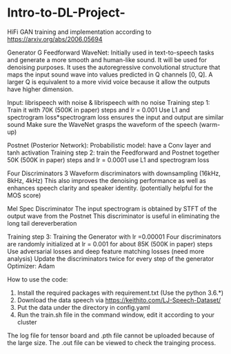 # Intro-to-DL-Project-
HiFi GAN training and implementation according to
https://arxiv.org/abs/2006.05694

Generator G
Feedforward WaveNet:
Initially used in text-to-speech tasks and generate a more smooth and human-like sound. It will be used for denoising purposes.
It uses the autoregressive convolutional structure that maps the input sound wave into values predicted in Q channels [0, Q]. A larger Q is equivalent to a more vivid voice because it allow the outputs have higher dimension.

Input: librispeech with noise & librispeech with no noise
Training step 1: 
Train it with 70K (500K in paper) steps and lr = 0.001
Use L1 and spectrogram loss*spectrogram loss ensures the input and output are similar sound
Make sure the WaveNet grasps the waveform of the speech (warm-up)

Postnet (Posterior Network):
Probabilistic model: have a Conv layer and tanh activation
Training step 2: 
train the Feedforward and Postnet together
50K (500K in paper) steps and lr = 0.0001
use L1 and spectrogram loss 

Four Discriminators
3 Waveform discriminators with downsampling (16kHz, 8kHz, 4kHz)
This also improves the denoising performance as well as enhances speech clarity and speaker identity. (potentially helpful for the MOS score)

Mel Spec Discriminator
The input spectrogram is obtained by STFT of the output wave from the Postnet
This discriminator is useful in eliminating the long tail dereverberation

Training step 3: 
Training the Generator with lr =0.00001
Four discriminators are randomly initialized at lr = 0.001 for about 85K (500K in paper) steps
Use adversarial losses and deep feature matching losses (need more analysis)
Update the discriminators twice for every step of the generator
Optimizer: Adam

How to use the code:
1. Install the required packages with requirement.txt (Use the python 3.6.*)
2. Download the data speech via https://keithito.com/LJ-Speech-Dataset/
3. Put the data under the directory in config.yaml
4. Run the train.sh file in the command window, edit it according to your cluster

The log file for tensor board and .pth file cannot be uploaded because of the large size.
The .out file can be viewed to check the trainging process. 
